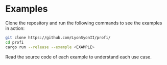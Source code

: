 # Examples
Clone the repository and run the following commands to see the examples in action:

```bash
git clone https://github.com/LyonSyonII/profi/
cd profi
cargo run --release --example <EXAMPLE>
```

Read the source code of each example to understand each use case.